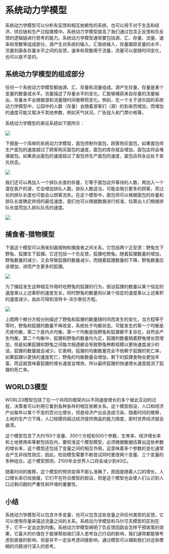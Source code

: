 # 系统动力学模型

系统动力学模型可以分析有反馈和相互依赖性的系统，也可以用于对于生态和经济、供应链和生产过程建模中。系统动力学模型提高了我们通过包含正反馈和负反馈的逻辑链进行思考的能力。系统动力学模型通常要包括源、汇、存量、流量、速率和常数等组成部分，源产生对系统的输入，汇吸收输入，存量跟踪变量的水平，流量刻画各存量水平之间的反馈，速率和常数用于流量，流量可以是随时间变化，也可以是不变的。

## 系统动力学模型的组成部分

任何一个系统动力学模型都由源、汇、存量和流量组成。源产生存量，存量是某个变量的数量或水平。流量描述了存量水平的变化，汇能够捕获来自存量的流量输出，存量水平会根据源和流量随时间推移而变化。例如，在一个关于游乐园的系统动力学模型中，公园中的人数（存量）会随着游客们（源）的到来而增加，而增加的速度可能又取决于其他参数，例如天气状况，广告投入和门票价格等。

系统动力学模型的表征系统如下图所示：

![](https://i.bmp.ovh/imgs/2022/07/18/56274da1bf98a142.png)

下图是一个简单的系统动力学模型，面包师制作面包，顾客购买面包，如果面包师生产面包的速度超过了顾客购买面包的速度，面包的库存就会增加，面包店将会堆满面包。如果卖出面包的速度超过了面包师生产面包的速度，面包店将永远处于卖光状态。

![](https://i.bmp.ovh/imgs/2022/07/18/d5a9e6b53f946dd2.png)

我们还可以再加入一个排队长度的存量，它等于面包店外等待的人数，再加入一个潜在客户的源，它会增加排队人数。排队人数适当，可能会吸引更多的顾客，而过长的排队长度也可能会让顾客流失。在这个模型中，面包师可以根据面包的存量和排队长度确定烘焙的最佳速度，我们也可以根据数据进行校准，估算出人们根据排队长度而加入排队队伍的速度。

![](https://i.bmp.ovh/imgs/2022/07/18/eb39b211b9813041.png)

## 捕食者-猎物模型

下面这个模型可以用来刻画猎物和捕食者之间关系，它包括两个正反馈：野兔生下野兔、狐狸生下狐狸。它还包括一个负反馈，狐狸吃野兔。随着狐狸数量的增加，野兔数量的减少，又会导致狐狸的数量减少。而随着狐狸数量的下降，野兔数量应该增加，进而产生更多的狐狸。

![](https://i.bmp.ovh/imgs/2022/07/19/3a4cda16fba74f94.png)

为了捕捉发生这种相互作用时吃野兔的狐狸的行为，假设狐狸的数量以某个恒定的速度乘以上述乘积的速度生长，同时野兔的数量则以某个恒定的速度乘以上述乘积的速度减少。由此可得到洛特卡-沃尔泰拉方程。

![](https://i.bmp.ovh/imgs/2022/07/19/032ae92d673aa683.png)

上图两个微分方程分别描述了野兔和狐狸的数量随时间而发生的变化，当方程等于零时，野兔和狐狸的数量不再改变，系统处于均衡状态。可能发生的第一个均衡是灭绝均衡，第二个是内点均衡，第一个均衡是指野兔和狐狸都不复存在，自然会产生均衡。第二个均衡中，狐狸和野兔的数量均为正，狐狸的数量随着野兔增长而增加，但是如果狐狸和野兔之间每次相遇都会导致野兔种群规模以更快速度减少的话，狐狸的数量就会减少。它表明，狐狸的均衡数量完全不依赖于狐狸的死亡率，如果狐狸以更快的速度死亡，野兔的均衡数量会增加，剩下的狐狸食物会更加丰富，而这就意味着狐狸的增长速度会增快，所以最终狐狸的快速增长速度抵消了狐狸的死亡率。

## WORLD3模型

WORLD3模型包括了在一个共同的框架内以不同速度增长的多个彼此互动的过程，决策者可以利用它看到各种各样的相互依赖关系。这个模型假设，人口和经济产出每年以某个不变的百分比增长，但是经济产出会造成污染，随着时间的推移，土地的生产力下降，人口规模将超过经济提供商品的能力限度，那时世界经济就会崩溃。

这个模型包含了大约150个变量、300个方程和500个参数，生育率、经济增长率和土地使用率等都包括在内，要校准这个模型模型，必须根据数据估算出这些参数的增长率，这个模型还包括了变量之间的相互作用，这意味着多个参数的变化通常会产生非线性效应，因此，检验模型需要不断尝试同时更改两个变量、三个变量的多种组合。这个模型预测，2100年全世界人口将会减少到40亿。

随着时间的推移，这个模型的预测变得不那么准确了，原因是随着人口的增长，人口增长率已经放缓，它们不在符合模型的假设，但是这个模型也会使人们认识到人口过剩问题的严重性和环境的重要性。

## 小结

系统动力学模型可以包含许多变量，也可以包含这些变量之间任何类型的反馈，它可以使用存量来描述流量之间的关系。系统动力学模型和马尔可夫模型的区别在于，它不一定会达到均衡。系统动力学模型阐明了负反馈回路会怎样干预政策的效果，它最大的价值在于能够帮助我们深入思考自己行动的影响，我们通常都能够考虑到直接的影响，但是并不一定会考虑间接影响，通过模型可以辅助我们对这些模糊的问题进行深入的思考。